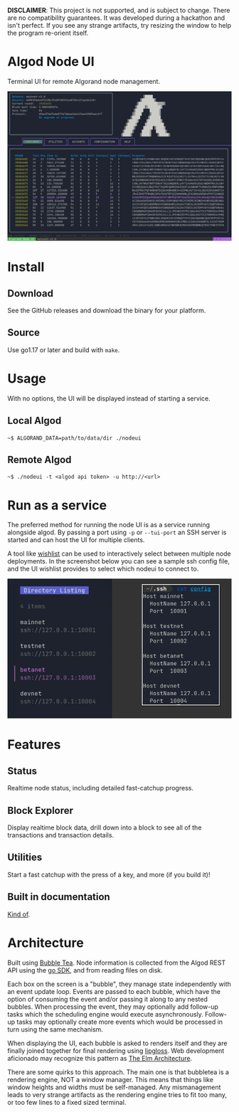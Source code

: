 **DISCLAIMER**: This project is not supported, and is subject to change. There are no compatibility guarantees. It was developed during a hackathon and isn't perfect. If you see any strange artifacts, try resizing the window to help the program re-orient itself.

# Algod Node UI

Terminal UI for remote Algorand node management.

![Example Screenshot](images/demo.png)

# Install
## Download
See the GitHub releases and download the binary for your platform.

## Source
Use go1.17 or later and build with `make`.

# Usage
With no options, the UI will be displayed instead of starting a service.

## Local Algod
```
~$ ALGORAND_DATA=path/to/data/dir ./nodeui
```
## Remote Algod
```
~$ ./nodeui -t <algod api token> -u http://<url>
```

# Run as a service

The preferred method for running the node UI is as a service running alongside algod. By passing a port using `-p` or `--tui-port` an SSH server is started and can host the UI for multiple clients.

A tool like [wishlist](https://github.com/charmbracelet/wishlist#wishlist) can be used to interactively select between multiple node deployments. In the screenshot below you can see a sample ssh config file, and the UI wishlist provides to select which nodeui to connect to.

![Wishlist Example](images/wishlist_example.png)

# Features

## Status

Realtime node status, including detailed fast-catchup progress.

## Block Explorer

Display realtime block data, drill down into a block to see all of the transactions and transaction details.

## Utilities

Start a fast catchup with the press of a key, and more (if you build it)!

## Built in documentation

[Kind of](tui/internal/bubbles/about/help.go).

# Architecture

Built using [Bubble Tea](https://github.com/charmbracelet/bubbletea). Node information is collected from the Algod REST API using the [go SDK](https://github.com/algorand/go-algorand-sdk), and from reading files on disk.

Each box on the screen is a "bubble", they manage state independently with an event update loop. Events are passed to each bubble, which have the option of consuming the event and/or passing it along to any nested bubbles. When processing the event, they may optionally add follow-up tasks which the scheduling engine would execute asynchronously. Follow-up tasks may optionally create more events which would be processed in turn using the same mechanism.

When displaying the UI, each bubble is asked to renders itself and they are finally joined together for final rendering using [lipgloss](https://github.com/charmbracelet/lipgloss). Web development aficionado may recognize this pattern as [The Elm Architecture](https://guide.elm-lang.org/architecture/).

There are some quirks to this approach. The main one is that bubbletea is a rendering engine, NOT a window manager. This means that things like window heights and widths must be self-managed. Any mismanagement leads to very strange artifacts as the rendering engine tries to fit too many, or too few lines to a fixed sized terminal.

